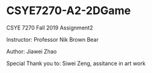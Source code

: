 # CSYE7270-A2-2DGame

CSYE 7270 Fall 2019 Assignment2

Instructor: Professor Nik Brown Bear

Author: Jiawei Zhao

Special Thank you to: Siwei Zeng, assitance in art work
